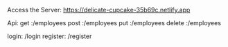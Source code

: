 Access the Server: https://delicate-cupcake-35b69c.netlify.app

Api:
get :/employees
post :/employees
put :/employees
delete :/employees

login:
/login
register:
/register
